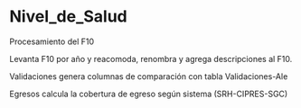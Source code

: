 # Nivel_de_Salud
Procesamiento del F10

Levanta F10 por año y reacomoda, renombra y agrega descripciones al F10.

Validaciones genera columnas de comparación con tabla Validaciones-Ale

Egresos calcula la cobertura de egreso según sistema (SRH-CIPRES-SGC)
